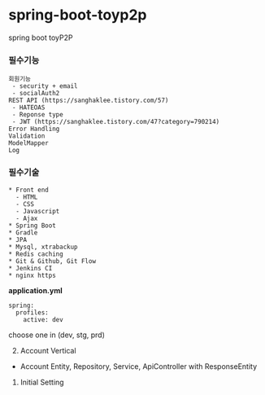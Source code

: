# spring-boot-toyp2p



spring boot toyP2P

### 필수기능

```
회원기능 
 - security + email
 - socialAuth2
REST API (https://sanghaklee.tistory.com/57)
 - HATEOAS
 - Reponse type
 - JWT (https://sanghaklee.tistory.com/47?category=790214)
Error Handling
Validation
ModelMapper
Log
```

### 필수기술

```
* Front end
  - HTML
  - CSS
  - Javascript
  - Ajax
* Spring Boot
* Gradle
* JPA
* Mysql, xtrabackup
* Redis caching
* Git & Github, Git Flow
* Jenkins CI
* nginx https
```


**application.yml**

```
spring:
  profiles:
    active: dev
```
choose one in (dev, stg, prd)

02. Account Vertical

- Account Entity, Repository, Service, ApiController with ResponseEntity

01. Initial Setting